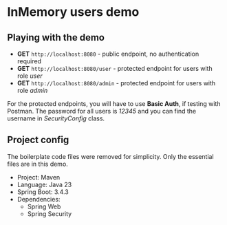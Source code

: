 # InMemory users demo

## Playing with the demo

- **GET** `http://localhost:8080` - public endpoint, no authentication required
- **GET** `http://localhost:8080/user` - protected endpoint for users with role _user_
- **GET** `http://localhost:8080/admin` - protected endpoint for users with role _admin_

For the protected endpoints, you will have to use **Basic Auth**, if testing with Postman. The password for all users is _12345_ and you can find the username in _SecurityConfig_ class.

## Project config

The boilerplate code files were removed for simplicity. Only the essential files are in this demo.

- Project: Maven
- Language: Java 23
- Spring Boot: 3.4.3
- Dependencies:
  - Spring Web
  - Spring Security
